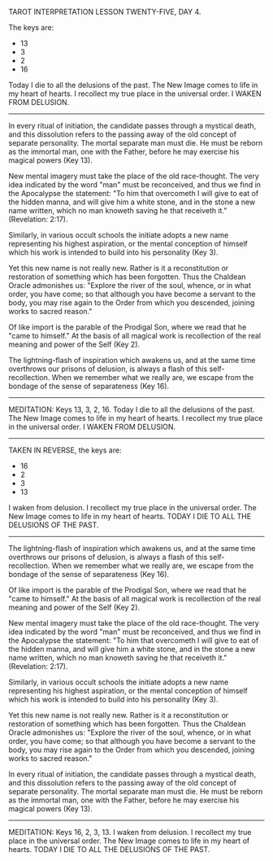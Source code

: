 TAROT INTERPRETATION
LESSON TWENTY-FIVE, DAY 4.

The keys are:

- 13
-  3
-  2
- 16

Today I die to all the delusions of the past. The New Image comes to life in my heart of hearts. I recollect my true place in the universal order. I WAKEN FROM DELUSION.

---

In every ritual of initiation, the candidate passes through a mystical death, and this dissolution refers to the passing away of the old concept of separate personality. The mortal separate man must die. He must be reborn as the immortal man, one with the Father, before he may exercise his magical powers (Key 13).

New mental imagery must take the place of the old race-thought. The very idea indicated by the word "man" must be reconceived, and thus we find in the Apocalypse the statement: "To him that overcometh I will give to eat of the hidden manna, and will give him a white stone, and in the stone a new name written, which no man knoweth saving he that receiveth it." (Revelation: 2:17).

Similarly, in various occult schools the initiate adopts a new name representing his highest aspiration, or the mental conception of himself which his work is intended to build into his personality (Key 3).

Yet this new name is not really new. Rather is it a reconstitution or restoration of something which has been forgotten. Thus the Chaldean Oracle admonishes us: "Explore the river of the soul, whence, or in what order, you have come; so that although you have become a servant to the body, you may rise again to the Order from which you descended, joining works to sacred reason."

Of like import is the parable of the Prodigal Son, where we read that he "came to himself." At the basis of all magical work is recollection of the real meaning and power of the Self (Key 2).

The lightning-flash of inspiration which awakens us, and at the same time overthrows our prisons of delusion, is always a flash of this self-recollection. When we remember what we really are, we escape from the bondage of the sense of separateness (Key 16).

---

MEDITATION: Keys 13, 3, 2, 16. Today I die to all the delusions of the past. The New Image comes to life in my heart of hearts. I recollect my true place in the universal order. I WAKEN FROM DELUSION.

---

TAKEN IN REVERSE, the keys are:

- 16
-  2
-  3
- 13

I waken from delusion. I recollect my true place in the universal order. The New Image comes to life in my heart of hearts. TODAY I DIE TO ALL THE DELUSIONS OF THE PAST.

---

The lightning-flash of inspiration which awakens us, and at the same time overthrows our prisons of delusion, is always a flash of this self-recollection. When we remember what we really are, we escape from the bondage of the sense of separateness (Key 16).

Of like import is the parable of the Prodigal Son, where we read that he "came to himself." At the basis of all magical work is recollection of the real meaning and power of the Self (Key 2).

New mental imagery must take the place of the old race-thought. The very idea indicated by the word "man" must be reconceived, and thus we find in the Apocalypse the statement: "To him that overcometh I will give to eat of the hidden manna, and will give him a white stone, and in the stone a new name written, which no man knoweth saving he that receiveth it." (Revelation: 2:17).

Similarly, in various occult schools the initiate adopts a new name representing his highest aspiration, or the mental conception of himself which his work is intended to build into his personality (Key 3).

Yet this new name is not really new. Rather is it a reconstitution or restoration of something which has been forgotten. Thus the Chaldean Oracle admonishes us: "Explore the river of the soul, whence, or in what order, you have come; so that although you have become a servant to the body, you may rise again to the Order from which you descended, joining works to sacred reason."

In every ritual of initiation, the candidate passes through a mystical death, and this dissolution refers to the passing away of the old concept of separate personality. The mortal separate man must die. He must be reborn as the immortal man, one with the Father, before he may exercise his magical powers (Key 13).

---

MEDITATION: Keys 16, 2, 3, 13. I waken from delusion. I recollect my true place in the universal order. The New Image comes to life in my heart of hearts. TODAY I DIE TO ALL THE DELUSIONS OF THE PAST.

